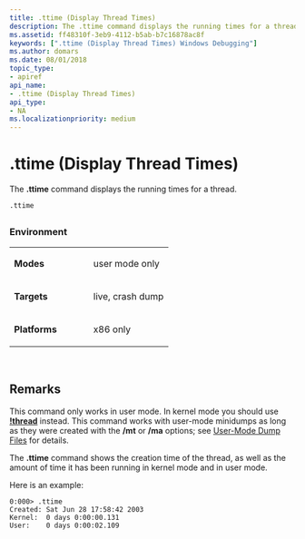 ```yaml
---
title: .ttime (Display Thread Times)
description: The .ttime command displays the running times for a thread.
ms.assetid: ff48310f-3eb9-4112-b5ab-b7c16878ac8f
keywords: [".ttime (Display Thread Times) Windows Debugging"]
ms.author: domars
ms.date: 08/01/2018
topic_type:
- apiref
api_name:
- .ttime (Display Thread Times)
api_type:
- NA
ms.localizationpriority: medium
---
```


# .ttime (Display Thread Times)


The **.ttime** command displays the running times for a thread.

```
.ttime 
```

## <span id="ddk_meta_display_thread_times_dbg"></span><span id="DDK_META_DISPLAY_THREAD_TIMES_DBG"></span>


### <span id="Environment"></span><span id="environment"></span><span id="ENVIRONMENT"></span>Environment

<table>
<colgroup>
<col width="50%" />
<col width="50%" />
</colgroup>
<tbody>
<tr class="odd">
<td align="left"><p><strong>Modes</strong></p></td>
<td align="left"><p>user mode only</p></td>
</tr>
<tr class="even">
<td align="left"><p><strong>Targets</strong></p></td>
<td align="left"><p>live, crash dump</p></td>
</tr>
<tr class="odd">
<td align="left"><p><strong>Platforms</strong></p></td>
<td align="left"><p>x86 only</p></td>
</tr>
</tbody>
</table>

 

Remarks
-------

This command only works in user mode. In kernel mode you should use [**!thread**](-thread.md) instead. This command works with user-mode minidumps as long as they were created with the **/mt** or **/ma** options; see [User-Mode Dump Files](user-mode-dump-files.md) for details.

The **.ttime** command shows the creation time of the thread, as well as the amount of time it has been running in kernel mode and in user mode.

Here is an example:

```
0:000> .ttime
Created: Sat Jun 28 17:58:42 2003
Kernel:  0 days 0:00:00.131
User:    0 days 0:00:02.109
```

 

 






